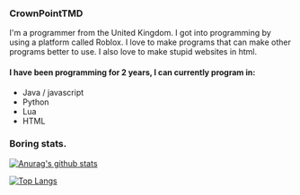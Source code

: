 ### CrownPointTMD 

I'm a programmer from the United Kingdom. I got into programming by using a platform called Roblox. I love to make programs that can make other programs better to use. I also love to make stupid websites in html. 

#### I have been programming for 2 years, I can currently program in:
- Java / javascript
- Python
- Lua
- HTML

### Boring stats.

[![Anurag's github stats](https://github-readme-stats.vercel.app/api?username=CrownPointTMD)](https://github.com/anuraghazra/github-readme-stats)

[![Top Langs](https://github-readme-stats.vercel.app/api/top-langs/?username=CrownPointTMD&layout=compact)](https://github.com/anuraghazra/github-readme-stats)

